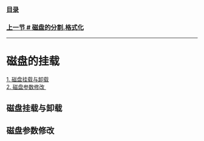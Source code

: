 ### [目录](https://github.com/Letitmiss/Linux-learning/blob/master/README.md)
### [上一节 # 磁盘的分割.格式化 ]()
------
# 磁盘的挂载
[1. 磁盘挂载与卸载 ](#磁盘挂载与卸载)   
[2. 磁盘参数修改 ](#磁盘参数修改)  
 

## 磁盘挂载与卸载

## 磁盘参数修改
